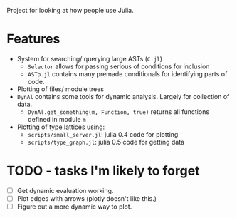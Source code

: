 Project for looking at how people use Julia.

# Features

* System for searching/ querying large ASTs (`C.jl`)
  * `Selector` allows for passing serious of conditions for inclusion
  * `ASTp.jl` contains many premade conditionals for identifying parts of code.
* Plotting of files/ module trees
* `DynAl` contains some tools for dynamic analysis. Largely for collection of data.
  * `DynAl.get_something(m, Function, true)` returns all functions defined in module `m`
* Plotting of type lattices using:
  * `scripts/small_server.jl`: julia 0.4 code for plotting
  * `scripts/type_graph.jl`: julia 0.5 code for getting data

# TODO - tasks I'm likely to forget

* [ ] Get dynamic evaluation working.
* [ ] Plot edges with arrows (plotly doesn't like this.)
* [ ] Figure out a more dynamic way to plot.
<!--
# Reasoning about types

## What I want to do
  * Figure out how Julia users (in particular those outside of Base) reason about types

## Relevant Links
  * https://github.com/JuliaLang/julia/issues/8027 -->
